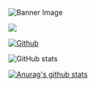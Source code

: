 ![Banner Image](https://raw.githubusercontent.com/WaniAthar/atharwani/main/Athar%20Wani.png)

![](https://komarev.com/ghpvc/?username=WaniAthar)

[![Github](https://img.shields.io/github/followers/WaniAthar?label=Follow&style=social)](https://github.com/WaniAthar)

![GitHub stats](https://github-readme-stats.vercel.app/api?username=WaniAthar&show_icons=true&theme=tokyonight)

[![Anurag's github stats](https://github-readme-stats.vercel.app/api?username=WaniAthar)](https://github.com/WaniAthar/github-readme-stats)

